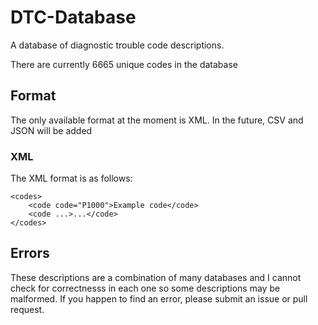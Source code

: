 # DTC-Database
A database of diagnostic trouble code descriptions.

There are currently 6665 unique codes in the database

## Format
The only available format at the moment is XML. In the future, CSV and JSON will be added

### XML
The XML format is as follows:
```
<codes>
    <code code="P1000">Example code</code>
    <code ...>...</code>
</codes>
```

## Errors
These descriptions are a combination of many databases and I cannot check for correctnesss in each one so some descriptions may be malformed. If you happen to find an error, please submit an issue or pull request.
